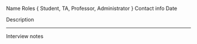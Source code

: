 Name
Roles { Student, TA, Professor, Administrator }
Contact info
Date

Description


----------------

Interview notes
